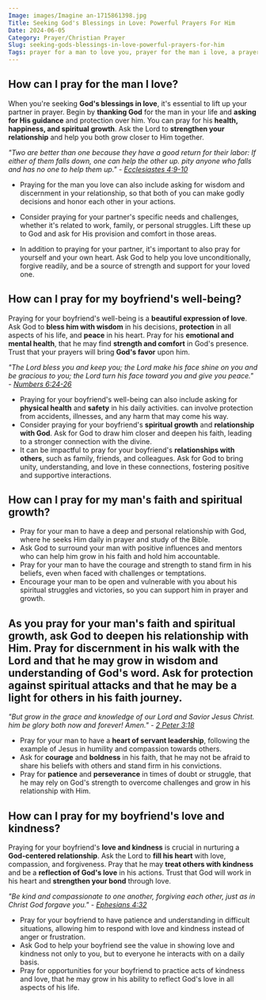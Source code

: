 ```yaml
---
Image: images/Imagine an-1715861398.jpg
Title: Seeking God's Blessings in Love: Powerful Prayers For Him
Date: 2024-06-05
Category: Prayer/Christian Prayer
Slug: seeking-gods-blessings-in-love-powerful-prayers-for-him
Tags: prayer for a man to love you, prayer for the man i love, a prayer for your boyfriend, prayers for him, short prayer for my boyfriend, love prayer for boyfriend, i pray for him quotes, prayers to pray for your boyfriend, prayer for a man i love, praying for the man you love, prayer for man i love, prayers for the man you love, prayer for my man, prayer to my lover, pray for my love one, prayer for my boyfriend, a prayer for him, prayers for my love ones, love prayer for him, love prayers for him, prayer, christian prayer
---
```

## How can I pray for the man I love?

When you're seeking **God's blessings in love**, it's essential to lift up your partner in prayer. Begin by **thanking God** for the man in your life and **asking for His guidance** and protection over him. You can pray for his **health, happiness, and spiritual growth**. Ask the Lord to **strengthen your relationship** and help you both grow closer to Him together.

*"Two are better than one because they have a good return for their labor: If either of them falls down, one can help the other up.  pity anyone who falls and has no one to help them up." - [Ecclesiastes 4:9-10](https://www.bibleref.com/Ecclesiastes/4/Ecclesiastes-4-9.html)*

- Praying for the man you love can also include asking for wisdom and discernment in your relationship, so that both of you can make godly decisions and honor each other in your actions.

- Consider praying for your partner's specific needs and challenges, whether it's related to work, family, or personal struggles. Lift these up to God and ask for His provision and comfort in those areas.

- In addition to praying for your partner, it's important to also pray for yourself and your own heart. Ask God to help you love unconditionally, forgive readily, and be a source of strength and support for your loved one.


## How can I pray for my boyfriend's well-being?

Praying for your boyfriend's well-being is a **beautiful expression of love**. Ask God to **bless him with wisdom** in his decisions, **protection** in all aspects of his life, and **peace** in his heart. Pray for his **emotional and mental health**, that he may find **strength and comfort** in God's presence. Trust that your prayers will bring **God's favor** upon him.

*"The Lord bless you and keep you; the Lord make his face shine on you and be gracious to you; the Lord turn his face toward you and give you peace." - [Numbers 6:24-26](https://www.bibleref.com/Numbers/6/Numbers-6-24.html)*

- Praying for your boyfriend's well-being can also include asking for **physical health** and **safety** in his daily activities.  can involve protection from accidents, illnesses, and any harm that may come his way.
- Consider praying for your boyfriend's **spiritual growth** and **relationship with God**. Ask for God to draw him closer and deepen his faith, leading to a stronger connection with the divine.
- It can be impactful to pray for your boyfriend's **relationships with others**, such as family, friends, and colleagues. Ask for God to bring unity, understanding, and love in these connections, fostering positive and supportive interactions.


## How can I pray for my man's faith and spiritual growth?

- Pray for your man to have a deep and personal relationship with God, where he seeks Him daily in prayer and study of the Bible.
- Ask God to surround your man with positive influences and mentors who can help him grow in his faith and hold him accountable.
- Pray for your man to have the courage and strength to stand firm in his beliefs, even when faced with challenges or temptations. 
- Encourage your man to be open and vulnerable with you about his spiritual struggles and victories, so you can support him in prayer and growth.


## As you pray for your man's faith and spiritual growth, ask God to **deepen his relationship** with Him. Pray for **discernment** in his walk with the Lord and that he may **grow in wisdom** and understanding of God's word. Ask for **protection** against spiritual attacks and that he may be a **light** for others in his faith journey.

*"But grow in the grace and knowledge of our Lord and Savior Jesus Christ.  him be glory both now and forever! Amen." - [2 Peter 3:18](https://www.bibleref.com/2-Peter/3/2-Peter-3-18.html)*

- Pray for your man to have a **heart of servant leadership**, following the example of Jesus in humility and compassion towards others.
- Ask for **courage** and **boldness** in his faith, that he may not be afraid to share his beliefs with others and stand firm in his convictions.
- Pray for **patience** and **perseverance** in times of doubt or struggle, that he may rely on God's strength to overcome challenges and grow in his relationship with Him.


## How can I pray for my boyfriend's love and kindness?

Praying for your boyfriend's **love and kindness** is crucial in nurturing a **God-centered relationship**. Ask the Lord to **fill his heart** with love, compassion, and forgiveness. Pray that he may **treat others with kindness** and be a **reflection of God's love** in his actions. Trust that God will work in his heart and **strengthen your bond** through love.

*"Be kind and compassionate to one another, forgiving each other, just as in Christ God forgave you." - [Ephesians 4:32](https://www.bibleref.com/Ephesians/4/Ephesians-4-32.html)*

- Pray for your boyfriend to have patience and understanding in difficult situations, allowing him to respond with love and kindness instead of anger or frustration.
- Ask God to help your boyfriend see the value in showing love and kindness not only to you, but to everyone he interacts with on a daily basis.
- Pray for opportunities for your boyfriend to practice acts of kindness and love, that he may grow in his ability to reflect God's love in all aspects of his life.